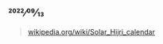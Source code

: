 ## 2022⁄09⁄13

> [wikipedia.org/wiki/Solar_Hijri_calendar](https://en.wikipedia.org/wiki/Solar_Hijri_calendar)